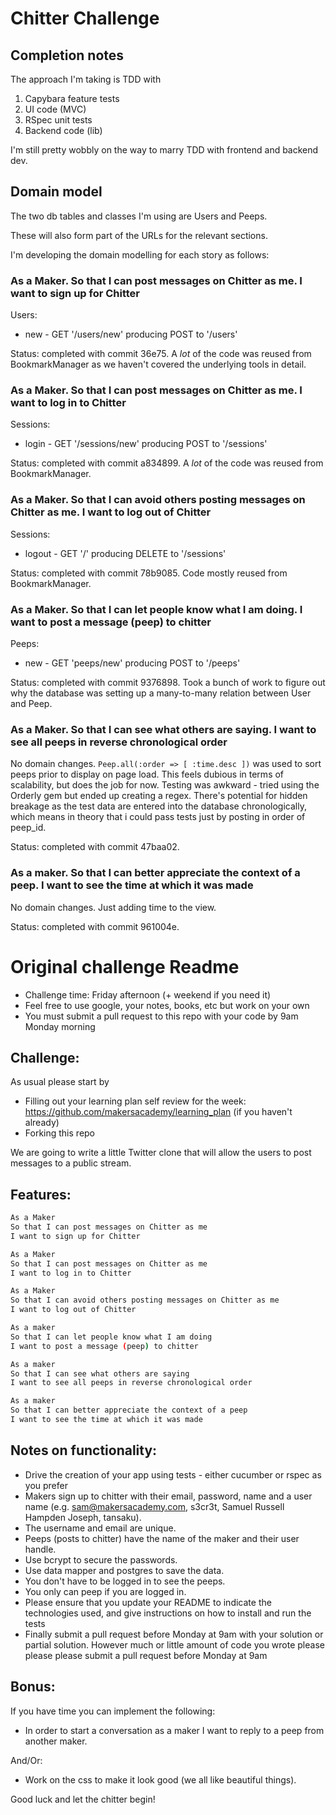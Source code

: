 Chitter Challenge
=================

## Completion notes

The approach I'm taking is TDD with

1) Capybara feature tests
2) UI code (MVC)
3) RSpec unit tests
4) Backend code (lib)

I'm still pretty wobbly on the way to marry TDD with frontend and backend dev.

## Domain model

The two db tables and classes I'm using are Users and Peeps.

These will also form part of the URLs for the relevant sections.

I'm developing the domain modelling for each story as follows:

### As a Maker. So that I can post messages on Chitter as me. I want to sign up for Chitter

Users:

* new - GET '/users/new' producing POST to '/users'

Status: completed with commit 36e75. A *lot* of the code was reused from BookmarkManager as we haven't covered the underlying tools in detail.

### As a Maker. So that I can post messages on Chitter as me. I want to log in to Chitter

Sessions:

* login - GET '/sessions/new' producing POST to '/sessions'

Status: completed with commit a834899. A *lot* of the code was reused from BookmarkManager.

### As a Maker. So that I can avoid others posting messages on Chitter as me. I want to log out of Chitter

Sessions:

* logout - GET '/' producing DELETE to '/sessions'

Status: completed with commit 78b9085. Code mostly reused from BookmarkManager.

### As a Maker. So that I can let people know what I am doing. I want to post a message (peep) to chitter

Peeps:

* new - GET 'peeps/new' producing POST to '/peeps'

Status: completed with commit 9376898. Took a bunch of work to figure out why the database was setting up a many-to-many relation between User and Peep.

### As a Maker. So that I can see what others are saying. I want to see all peeps in reverse chronological order

No domain changes. `Peep.all(:order => [ :time.desc ])` was used to sort peeps prior to display on page load. This feels dubious in terms of scalability, but does the job for now. Testing was awkward - tried using the Orderly gem but ended up creating a regex. There's potential for hidden breakage as the test data are entered into the database chronologically, which means in theory that i could pass tests just by posting in order of peep_id.

Status: completed with commit 47baa02.

### As a maker. So that I can better appreciate the context of a peep. I want to see the time at which it was made

No domain changes. Just adding time to the view.

Status: completed with commit 961004e.

# Original challenge Readme

* Challenge time: Friday afternoon (+ weekend if you need it)
* Feel free to use google, your notes, books, etc but work on your own
* You must submit a pull request to this repo with your code by 9am Monday morning

Challenge:
-------

As usual please start by

* Filling out your learning plan self review for the week: https://github.com/makersacademy/learning_plan (if you haven't already)
* Forking this repo

We are going to write a little Twitter clone that will allow the users to post messages to a public stream.

Features:
-------

```sh
As a Maker
So that I can post messages on Chitter as me
I want to sign up for Chitter

As a Maker
So that I can post messages on Chitter as me
I want to log in to Chitter

As a Maker
So that I can avoid others posting messages on Chitter as me
I want to log out of Chitter

As a maker
So that I can let people know what I am doing  
I want to post a message (peep) to chitter

As a maker
So that I can see what others are saying  
I want to see all peeps in reverse chronological order

As a maker
So that I can better appreciate the context of a peep
I want to see the time at which it was made
```

Notes on functionality:
------

* Drive the creation of your app using tests - either cucumber or rspec as you prefer
* Makers sign up to chitter with their email, password, name and a user name (e.g. sam@makersacademy.com, s3cr3t, Samuel Russell Hampden Joseph, tansaku).
* The username and email are unique.
* Peeps (posts to chitter) have the name of the maker and their user handle.
* Use bcrypt to secure the passwords.
* Use data mapper and postgres to save the data.
* You don't have to be logged in to see the peeps.
* You only can peep if you are logged in.
* Please ensure that you update your README to indicate the technologies used, and give instructions on how to install and run the tests
* Finally submit a pull request before Monday at 9am with your solution or partial solution.  However much or little amount of code you wrote please please please submit a pull request before Monday at 9am

Bonus:
-----

If you have time you can implement the following:

* In order to start a conversation as a maker I want to reply to a peep from another maker.

And/Or:

* Work on the css to make it look good (we all like beautiful things).

Good luck and let the chitter begin!
